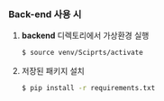 ### Back-end 사용 시

1. **backend** 디렉토리에서 가상환경 실행

   ```bash
   $ source venv/Sciprts/activate
   ```

2. 저장된 패키지 설치

   ```bash
   $ pip install -r requirements.txt
   ```

   
